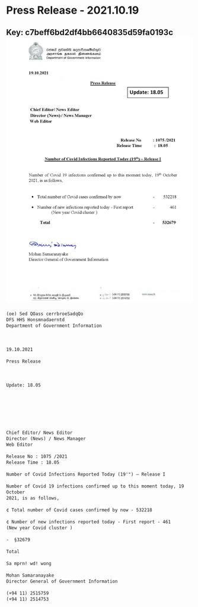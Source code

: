 # Press Release - 2021.10.19 
Key: c7beff6bd2df4bb6640835d59fa0193c 
![img](img/c7beff6bd2df4bb6640835d59fa0193c.jpg)
---
```
(oe) Sed QOass cerrbroeSadqQo
DFS HHS Honsmnadaerntd
Department of Government Information

 

19.10.2021

Press Release

 

Update: 18.05

 

 

 

Chief Editor/ News Editor
Director (News) / News Manager
Web Editor

Release No : 1075 /2021
Release Time : 18.05

Number of Covid Infections Reported Today (19'") — Release I

Number of Covid 19 infections confirmed up to this moment today, 19 October
2021, is as follows,

¢ Total number of Covid cases confirmed by now - 532218

¢ Number of new infections reported today - First report - 461
(New year Covid cluster )

-  §32679

Total

Sa mprn! wd! wong

Mohan Samaranayake
Director General of Government Information

(+94 11) 2515759
(+94 11) 2514753

 

```
